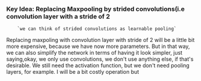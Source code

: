 ### Key Idea: Replacing Maxpooling by strided convolutions(i.e convolution layer with a stride of 2 
        `we can think of strided convolutions as learnable pooling`
Replacing maxpoling with convolution layer with stride of 2 will be a little bit more expensive, because we have now more parameters. 
But in that way, we can also simplify the network in terms of having it look simpler, just saying,okay, we only use convolutions, we don't use anything else, if
that's desirable. We still need the activation function, but we don't need pooling layers, for example. I
 will be a bit costly operation but        
        
